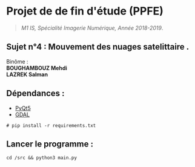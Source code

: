 # Projet de de fin d'étude (PPFE)
> _M1 IS, Spécialité Imagerie Numérique, Année 2018-2019_.

## Sujet n°4 : Mouvement des nuages satelittaire .

Binôme :  
__BOUGHAMBOUZ Mehdi__   
__LAZREK Salman__

## Dépendances :

- [PyQt5](https://www.riverbankcomputing.com/software/pyqt/download5)
- [GDAL](https://trac.osgeo.org/gdal/)

```
# pip install -r requirements.txt
```

## Lancer le programme :
```
cd /src && python3 main.py
```